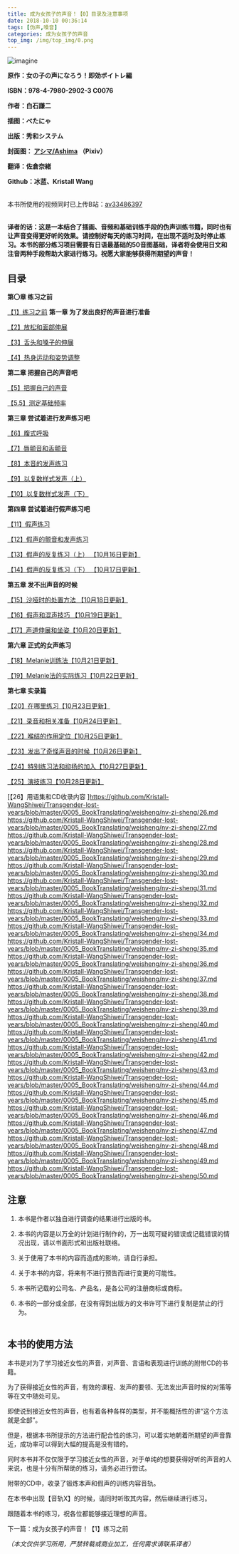 ```yaml
---
title: 成为女孩子的声音！【0】目录及注意事项
date: 2018-10-10 00:36:14
tags: [伪声,嗓音]
categories: 成为女孩子的声音
top_img: /img/top_img/0.png
---
```

![imagine](https://camo.githubusercontent.com/83b19866db28f9d9d075a79f33d341302fa344ef/68747470733a2f2f706963342e7a68696d672e636f6d2f38302f76322d33386366326165346463623736326439633536376566623266316636333138365f68642e6a7067)   

**原作：女の子の声になろう！即効ボイトレ編**   

**ISBN：978-4-7980-2902-3 C0076**   

**作者：白石謙二**   

**插图：べたにゃ**   

**出版：秀和システム**   

**封面图：
[アシマ/Ashima](https://www.pixiv.net/member.php?id=2642047)
（Pixiv）**   

**翻译：佐倉奈緒**   

**Github：冰蓝、Kristall Wang** <br><br>



本书所使用的视频同时已上传B站：[av33486397](https://www.bilibili.com/video/av33486397) <br><br>


**译者的话：这是一本结合了插画、音频和基础训练手段的伪声训练书籍，同时也有让声音变得更好听的效果。请控制好每天的练习时间，在出现不适时及时停止练习。本书的部分练习项目需要有日语最基础的50音图基础，译者将会使用日文和注音两种手段帮助大家进行练习。祝愿大家能够获得所期望的声音！**


## 目录

**第〇章 练习之前**

[【1】练习之前](https://github.com/Kristall-WangShiwei/Transgender-lost-years/blob/master/0005_BookTranslating/weisheng/nv-zi-sheng/01.md)
**第一章 为了发出良好的声音进行准备**

[【2】放松和面部伸展](https://github.com/Kristall-WangShiwei/Transgender-lost-years/blob/master/0005_BookTranslating/weisheng/nv-zi-sheng/02.md)

[【3】舌头和嗓子的伸展](https://github.com/Kristall-WangShiwei/Transgender-lost-years/blob/master/0005_BookTranslating/weisheng/nv-zi-sheng/03.md)

[【4】热身运动和姿势调整](https://github.com/Kristall-WangShiwei/Transgender-lost-years/blob/master/0005_BookTranslating/weisheng/nv-zi-sheng/04.md)

**第二章 把握自己的声音吧**

[【5】把握自己的声音](https://github.com/Kristall-WangShiwei/Transgender-lost-years/blob/master/0005_BookTranslating/weisheng/nv-zi-sheng/05.0.md)

[【5.5】测定基础频率](https://github.com/Kristall-WangShiwei/Transgender-lost-years/blob/master/0005_BookTranslating/weisheng/nv-zi-sheng/05.5.md)

**第三章 尝试着进行发声练习吧**

[【6】腹式呼吸](https://github.com/Kristall-WangShiwei/Transgender-lost-years/blob/master/0005_BookTranslating/weisheng/nv-zi-sheng/06.md)

[【7】唇颤音和舌颤音](https://github.com/Kristall-WangShiwei/Transgender-lost-years/blob/master/0005_BookTranslating/weisheng/nv-zi-sheng/07.md)

[【8】本音的发声练习](https://github.com/Kristall-WangShiwei/Transgender-lost-years/blob/master/0005_BookTranslating/weisheng/nv-zi-sheng/08.md)

[【9】以复数样式发声（上）](https://github.com/Kristall-WangShiwei/Transgender-lost-years/blob/master/0005_BookTranslating/weisheng/nv-zi-sheng/09.md)

[【10】以复数样式发声（下）](https://github.com/Kristall-WangShiwei/Transgender-lost-years/blob/master/0005_BookTranslating/weisheng/nv-zi-sheng/10.md)

**第四章 尝试着进行假声练习吧**

[【11】假声练习 ](https://github.com/Kristall-WangShiwei/Transgender-lost-years/blob/master/0005_BookTranslating/weisheng/nv-zi-sheng/11.md)

[【12】假声的颤音和发声练习](https://github.com/Kristall-WangShiwei/Transgender-lost-years/blob/master/0005_BookTranslating/weisheng/nv-zi-sheng/12.md)

[【13】假声的反复练习（上） 【10月16日更新】](https://github.com/Kristall-WangShiwei/Transgender-lost-years/blob/master/0005_BookTranslating/weisheng/nv-zi-sheng/13.md)

[【14】假声的反复练习（下） 【10月17日更新】](https://github.com/Kristall-WangShiwei/Transgender-lost-years/blob/master/0005_BookTranslating/weisheng/nv-zi-sheng/14.md)

**第五章 发不出声音的时候**

[【15】沙哑时的处置方法 【10月18日更新】](https://github.com/Kristall-WangShiwei/Transgender-lost-years/blob/master/0005_BookTranslating/weisheng/nv-zi-sheng/15.md)

[【16】假声和混声技巧 【10月19日更新】](https://github.com/Kristall-WangShiwei/Transgender-lost-years/blob/master/0005_BookTranslating/weisheng/nv-zi-sheng/16.md)

[【17】声道伸展和坐姿【10月20日更新】](https://github.com/Kristall-WangShiwei/Transgender-lost-years/blob/master/0005_BookTranslating/weisheng/nv-zi-sheng/17.md)

**第六章 正式的女声练习**

[【18】Melanie训练法【10月21日更新】](https://github.com/Kristall-WangShiwei/Transgender-lost-years/blob/master/0005_BookTranslating/weisheng/nv-zi-sheng/18.md)

[【19】Melanie法的实际练习【10月22日更新】](https://github.com/Kristall-WangShiwei/Transgender-lost-years/blob/master/0005_BookTranslating/weisheng/nv-zi-sheng/19.md)

**第七章 实录篇**

[【20】在哪里练习【10月23日更新】](https://github.com/Kristall-WangShiwei/Transgender-lost-years/blob/master/0005_BookTranslating/weisheng/nv-zi-sheng/20.md)

[【21】录音和相关准备【10月24日更新】](https://github.com/Kristall-WangShiwei/Transgender-lost-years/blob/master/0005_BookTranslating/weisheng/nv-zi-sheng/21.md)

[【22】喉结的作用定位【10月25日更新】](https://github.com/Kristall-WangShiwei/Transgender-lost-years/blob/master/0005_BookTranslating/weisheng/nv-zi-sheng/22.md)

[【23】发出了奇怪声音的时候【10月26日更新】](https://github.com/Kristall-WangShiwei/Transgender-lost-years/blob/master/0005_BookTranslating/weisheng/nv-zi-sheng/23.md)

[【24】特别练习法和抑扬的加入【10月27日更新】](https://github.com/Kristall-WangShiwei/Transgender-lost-years/blob/master/0005_BookTranslating/weisheng/nv-zi-sheng/24.md)

[【25】演技练习【10月28日更新】](https://github.com/Kristall-WangShiwei/Transgender-lost-years/blob/master/0005_BookTranslating/weisheng/nv-zi-sheng/25.md)

[【26】用语集和CD收录内容 ]https://github.com/Kristall-WangShiwei/Transgender-lost-years/blob/master/0005_BookTranslating/weisheng/nv-zi-sheng/26.md
https://github.com/Kristall-WangShiwei/Transgender-lost-years/blob/master/0005_BookTranslating/weisheng/nv-zi-sheng/27.md
https://github.com/Kristall-WangShiwei/Transgender-lost-years/blob/master/0005_BookTranslating/weisheng/nv-zi-sheng/28.md
https://github.com/Kristall-WangShiwei/Transgender-lost-years/blob/master/0005_BookTranslating/weisheng/nv-zi-sheng/29.md
https://github.com/Kristall-WangShiwei/Transgender-lost-years/blob/master/0005_BookTranslating/weisheng/nv-zi-sheng/30.md
https://github.com/Kristall-WangShiwei/Transgender-lost-years/blob/master/0005_BookTranslating/weisheng/nv-zi-sheng/31.md
https://github.com/Kristall-WangShiwei/Transgender-lost-years/blob/master/0005_BookTranslating/weisheng/nv-zi-sheng/32.md
https://github.com/Kristall-WangShiwei/Transgender-lost-years/blob/master/0005_BookTranslating/weisheng/nv-zi-sheng/33.md
https://github.com/Kristall-WangShiwei/Transgender-lost-years/blob/master/0005_BookTranslating/weisheng/nv-zi-sheng/34.md
https://github.com/Kristall-WangShiwei/Transgender-lost-years/blob/master/0005_BookTranslating/weisheng/nv-zi-sheng/35.md
https://github.com/Kristall-WangShiwei/Transgender-lost-years/blob/master/0005_BookTranslating/weisheng/nv-zi-sheng/36.md
https://github.com/Kristall-WangShiwei/Transgender-lost-years/blob/master/0005_BookTranslating/weisheng/nv-zi-sheng/37.md
https://github.com/Kristall-WangShiwei/Transgender-lost-years/blob/master/0005_BookTranslating/weisheng/nv-zi-sheng/38.md
https://github.com/Kristall-WangShiwei/Transgender-lost-years/blob/master/0005_BookTranslating/weisheng/nv-zi-sheng/39.md
https://github.com/Kristall-WangShiwei/Transgender-lost-years/blob/master/0005_BookTranslating/weisheng/nv-zi-sheng/40.md
https://github.com/Kristall-WangShiwei/Transgender-lost-years/blob/master/0005_BookTranslating/weisheng/nv-zi-sheng/41.md
https://github.com/Kristall-WangShiwei/Transgender-lost-years/blob/master/0005_BookTranslating/weisheng/nv-zi-sheng/42.md
https://github.com/Kristall-WangShiwei/Transgender-lost-years/blob/master/0005_BookTranslating/weisheng/nv-zi-sheng/43.md
https://github.com/Kristall-WangShiwei/Transgender-lost-years/blob/master/0005_BookTranslating/weisheng/nv-zi-sheng/44.md
https://github.com/Kristall-WangShiwei/Transgender-lost-years/blob/master/0005_BookTranslating/weisheng/nv-zi-sheng/45.md
https://github.com/Kristall-WangShiwei/Transgender-lost-years/blob/master/0005_BookTranslating/weisheng/nv-zi-sheng/46.md
https://github.com/Kristall-WangShiwei/Transgender-lost-years/blob/master/0005_BookTranslating/weisheng/nv-zi-sheng/47.md
https://github.com/Kristall-WangShiwei/Transgender-lost-years/blob/master/0005_BookTranslating/weisheng/nv-zi-sheng/48.md
https://github.com/Kristall-WangShiwei/Transgender-lost-years/blob/master/0005_BookTranslating/weisheng/nv-zi-sheng/49.md
https://github.com/Kristall-WangShiwei/Transgender-lost-years/blob/master/0005_BookTranslating/weisheng/nv-zi-sheng/50.md





## 注意

1. 本书是作者以独自进行调查的结果进行出版的书。

2. 本书的内容是以万全的计划进行制作的，万一出现可疑的错误或记载错误的情况出现，请以书面形式和出版社联络。

3. 关于使用了本书的内容而造成的影响，请自行承担。

4. 关于本书的内容，将来有不进行预告而进行变更的可能性。

5. 本书所记载的公司名、产品名，是各公司的注册商标或商标。

6. 本书的一部分或全部，在没有得到出版方的文书许可下进行复制是禁止的行为。<br> <br>


## 本书的使用方法

本书是对为了学习接近女性的声音，对声音、言语和表现进行训练的附带CD的书籍。

为了获得接近女性的声音，有效的课程、发声的要领、无法发出声音时候的对策等等在文中随处可见。



即使说到接近女性的声音，也有着各种各样的类型，并不能概括性的讲“这个方法就是全部”。

但是，根据本书所提示的方法进行配合性的练习，可以着实地朝着所期望的声音靠近，成功率可以得到大幅的提高是没有错的。

同时本书并不仅仅限于学习接近女性的声音，对于单纯的想要获得好听的声音的人来说，也是十分有所帮助的练习，请务必进行尝试。



附带的CD中，收录了锻炼本声和假声的训练内容音轨。

在本书中出现【音轨X】的时候，请同时听取其内容，然后继续进行练习。



跟随着本书的练习，祝各位都能够接近理想的声音。





下一篇：成为女孩子的声音！【1】练习之前

*（本文仅供学习所用，严禁转载或商业加工，任何需求请联系译者）*
